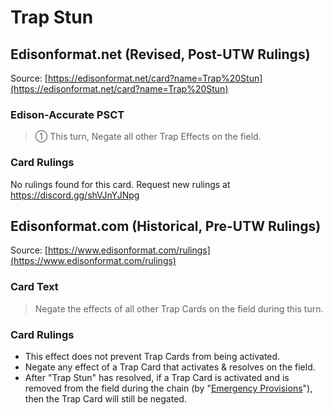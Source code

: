 # Trap Stun

## Edisonformat.net (Revised, Post-UTW Rulings)

Source: [https://edisonformat.net/card?name=Trap%20Stun](https://edisonformat.net/card?name=Trap%20Stun)

### Edison-Accurate PSCT

> ① This turn, Negate all other Trap Effects on the field.

### Card Rulings

No rulings found for this card. Request new rulings at https://discord.gg/shVJnYJNpg


## Edisonformat.com (Historical, Pre-UTW Rulings)

Source: [https://www.edisonformat.com/rulings](https://www.edisonformat.com/rulings)

### Card Text

> Negate the effects of all other Trap Cards on the field during this turn.

### Card Rulings

*   This effect does not prevent Trap Cards from being activated.
*   Negate any effect of a Trap Card that activates & resolves on the field.
*   After "Trap Stun" has resolved, if a Trap Card is activated and is removed from the field during the chain (by "[Emergency Provisions](https://yugipedia.com/wiki/Emergency_Provisions)"), then the Trap Card will still be negated.



